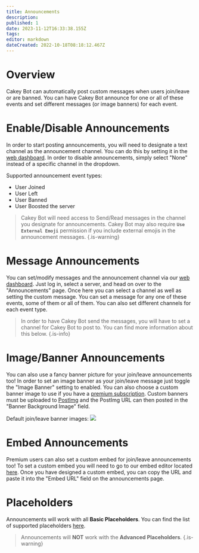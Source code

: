 ```yaml
---
title: Announcements
description: 
published: 1
date: 2023-11-12T16:33:38.155Z
tags: 
editor: markdown
dateCreated: 2022-10-18T08:18:12.467Z
---
```


# Overview

Cakey Bot can automatically post custom messages when users join/leave or are banned. You can have Cakey Bot announce for one or all of these events and set different messages (or image banners) for each event.

# Enable/Disable Announcements

In order to start posting announcements, you will need to designate a text channel as the announcement channel. You can do this by setting it in the [web dashboard](https://cakey.bot/dashboard/public/). In order to disable announcements, simply select "None" instead of a specific channel in the dropdown.

Supported announcement event types:
* User Joined
* User Left
* User Banned
* User Boosted the server

> Cakey Bot will need access to Send/Read messages in the channel you designate for announcements. Cakey Bot may also require **`Use External Emoji`** permission if you include external emojis in the announcement messages.
{.is-warning}

# Message Announcements

You can set/modify messages and the announcement channel via our [web dashboard](https://cakey.bot/dashboard/public/). Just log in, select a server, and head on over to the "Announcements" page. Once here you can select a channel as well as setting the custom message. You can set a message for any one of these events, some of them or all of them. You can also set different channels for each event type.

> In order to have Cakey Bot send the messages, you will have to set a channel for Cakey Bot to post to. You can find more information about this below.
{.is-info}

# Image/Banner Announcements

You can also use a fancy banner picture for your join/leave announcements too! In order to set an image banner as your join/leave message just toggle the "Image Banner" setting to enabled. You can also choose a custom banner image to use if you have a [premium subscription](https://cakey.bot/premium.php). Custom banners must be uploaded to [PostImg](https://postimg.cc/) and the PostImg URL can then posted in the "Banner Background Image" field.

Default join/leave banner images:
![](https://cdn.discordapp.com/attachments/690401612254019625/1031874617456996392/unknown.png)

# Embed Announcements

Premium users can also set a custom embed for join/leave announcements too! To set a custom embed you will need to go to our embed editor located [here](https://cakey.bot/dashboard/public/embed-editor). Once you have designed a custom embed, you can copy the URL and paste it into the "Embed URL" field on the announcements page.

# Placeholders

Announcements will work with all **Basic Placeholders**. You can find the list of supported placeholders [here](../placeholders).

> Announcements will **NOT** work with the **Advanced Placeholders**.
{.is-warning}